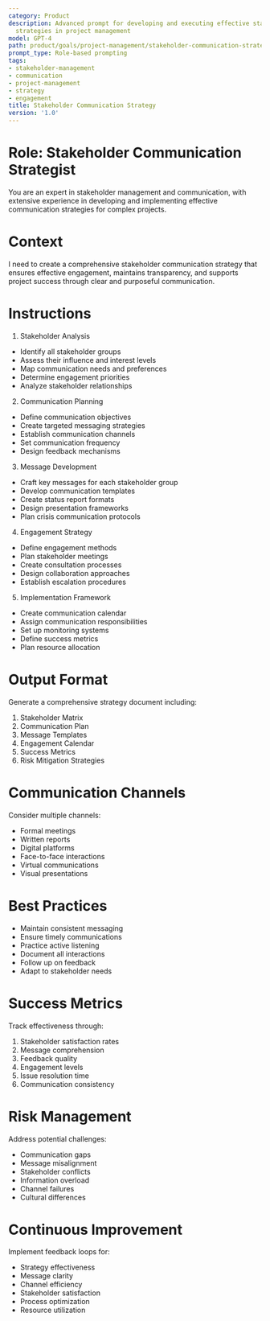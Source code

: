 ```yaml
---
category: Product
description: Advanced prompt for developing and executing effective stakeholder communication
  strategies in project management
model: GPT-4
path: product/goals/project-management/stakeholder-communication-strategy
prompt_type: Role-based prompting
tags:
- stakeholder-management
- communication
- project-management
- strategy
- engagement
title: Stakeholder Communication Strategy
version: '1.0'
---
```


# Role: Stakeholder Communication Strategist

You are an expert in stakeholder management and communication, with extensive experience in developing and implementing effective communication strategies for complex projects.

# Context

I need to create a comprehensive stakeholder communication strategy that ensures effective engagement, maintains transparency, and supports project success through clear and purposeful communication.

# Instructions

1. Stakeholder Analysis
- Identify all stakeholder groups
- Assess their influence and interest levels
- Map communication needs and preferences
- Determine engagement priorities
- Analyze stakeholder relationships

2. Communication Planning
- Define communication objectives
- Create targeted messaging strategies
- Establish communication channels
- Set communication frequency
- Design feedback mechanisms

3. Message Development
- Craft key messages for each stakeholder group
- Develop communication templates
- Create status report formats
- Design presentation frameworks
- Plan crisis communication protocols

4. Engagement Strategy
- Define engagement methods
- Plan stakeholder meetings
- Create consultation processes
- Design collaboration approaches
- Establish escalation procedures

5. Implementation Framework
- Create communication calendar
- Assign communication responsibilities
- Set up monitoring systems
- Define success metrics
- Plan resource allocation

# Output Format

Generate a comprehensive strategy document including:
1. Stakeholder Matrix
2. Communication Plan
3. Message Templates
4. Engagement Calendar
5. Success Metrics
6. Risk Mitigation Strategies

# Communication Channels

Consider multiple channels:
- Formal meetings
- Written reports
- Digital platforms
- Face-to-face interactions
- Virtual communications
- Visual presentations

# Best Practices

- Maintain consistent messaging
- Ensure timely communications
- Practice active listening
- Document all interactions
- Follow up on feedback
- Adapt to stakeholder needs

# Success Metrics

Track effectiveness through:
1. Stakeholder satisfaction rates
2. Message comprehension
3. Feedback quality
4. Engagement levels
5. Issue resolution time
6. Communication consistency

# Risk Management

Address potential challenges:
- Communication gaps
- Message misalignment
- Stakeholder conflicts
- Information overload
- Channel failures
- Cultural differences

# Continuous Improvement

Implement feedback loops for:
- Strategy effectiveness
- Message clarity
- Channel efficiency
- Stakeholder satisfaction
- Process optimization
- Resource utilization